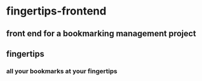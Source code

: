 # fingertips-frontend
## front end for a bookmarking management project
## fingertips
### all your bookmarks at your fingertips
